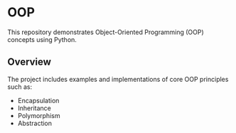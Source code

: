 # OOP

This repository demonstrates Object-Oriented Programming (OOP) concepts using Python.

## Overview

The project includes examples and implementations of core OOP principles such as:
- Encapsulation
- Inheritance
- Polymorphism
- Abstraction
